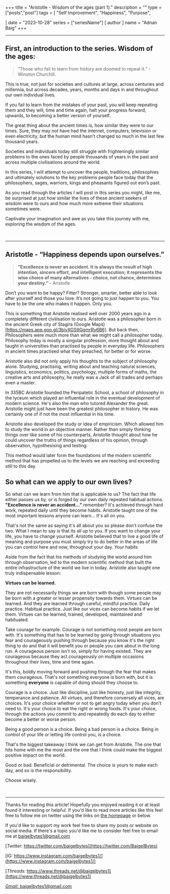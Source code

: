 +++
title = "Aristotle - Wisdom of the ages (part 1)."
description = ""
type = ["posts","post"]
tags = [
	"Self Improvement",
	"Happiness",
	"Purpose",
    
]
date = "2023-10-28"
series = ["seriesName"]
[ author ]
  name = "Adnan Baig"
+++

---


## First, an introduction to the series. Wisdom of the ages:

> “Those who fail to learn from history are doomed to repeat it.” - Winston Churchill.

This is true, not just for societies and cultures at large, across centuries and millennia, but across decades, years, months and days in and throughout our own individual lives.

If you fail to learn from the mistakes of your past, you will keep repeating them and they will, time and time again, halt your progress forward, upwards, to becoming a better version of yourself.

The great thing about the ancient times is, how similar they were to our times. Sure, they may not have had the internet, computers, television or even electricity, but the human mind hasn’t changed so much in the last few thousand years.

Societies and individuals today still struggle with frighteningly similar problems to the ones faced by people thousands of years in the past and across multiple civilisations around the world.

In this series, I will attempt to uncover the people, traditions, philosophies and ultimately solutions to the key problems people face today that the philosophers, sages, warriors, kings and pheasants figured out eon’s past.

As you read through the articles I will post in this series you might, like me, be surprised at just how similar the lives of these ancient seekers of wisdom were to ours and how much more extreme their situations sometimes were.

Captivate your imagination and awe as you take this journey with me, exploring the wisdom of the ages.

&nbsp;

---

## Aristotle - “Happiness depends upon ourselves.”

> **”Excellence is never an accident. It is always the result of high intention, sincere effort, and intelligent execution; it represents the wise choice of many alternatives - choice, not chance, determines your destiny.”** - Aristotle

Don’t you want to be happy? Fitter? Stronger, smarter, better able to look after yourself and those you love. It’s not going to just happen to you. You have to be the one who makes it happen. Only you.

This is something that Aristotle realised well over 2000 years ago in a completely different civilisation to ours. Aristotle was a philosopher born in the ancient Greek city of Stagira (Google Maps)[https://maps.app.goo.gl/3bivXGS9GqmrRy6B6]. But back then, Philosophers were much more than what we might call a philosopher today. Philosophy today is mostly a singular profession, more thought about and taught in universities than practised by people in everyday life. Philosophers in ancient times practised what they preached, for better or for worse.

Aristotle also did not only apply his thoughts to the subject of philosophy alone. Studying, practising, writing about and teaching natural sciences, linguistics, economics, politics, psychology, multiple forms of maths, the creative arts and philosophy, he really was a Jack of all trades and perhaps even a master.

In 335BC Aristotle founded the Peripatetic School, a school of philosophy in the lyceum which played an influential role in the eventual development of modern science. He's also the man who tutored Alexander the great. Aristotle might just have been the greatest philosopher in history. He was certainly one of if not the most influential in his time.

Aristotle also developed the study or idea of empiricism. Which allowed him to study the world in an objective manner. Rather than simply thinking things over like some of his counterparts, Aristotle thought about how he could uncover the truths of things regardless of his opinion, through observation, hypothesising and testing.

This method would later form the foundations of the modern scientific method that has propelled us to the levels we are reaching and exceeding still to this day.


## So what can we apply to our own lives?

So what can we learn from him that is applicable to us? The fact that life either passes us by, or is forged by our own daily repeated habitual actions. **"Excellence is never an accident..."** remember? It's achieved through hard work, repeated daily until they become habits. Aristotle taught one of the most important lessons anyone can learn... It's all on you.

That's not the same as saying it's all about you so please don't confuse the two. What I mean to say is that its all up to you. If you want to change your life, you have to change yourself. Aristotle believed that to live a good life of meaning and purpose you must simply try to do better in the areas of life you can control here and now, throughout your day. Your habits

Aside from the fact that his methods of studying the world around him through observation, led to the modern scientific method that built the entire infrastructure of the world we live in today. Aristotle also taught one truly indispensable lesson:

**Virtues can be learned.**

They are not necessarily things we are born with though some people may be born with a greater or lesser propensity towards them. Virtues can be learned. And they are learned through careful, mindful practice. Daily practice. Habitual practice. Just like our vices can become habits if we let them. Virtues can be learned, trained, developed, maintained and habituated.

Take courage for example. Courage is not something most people are born with. It's something that has to be learned by going through situations you fear and courageously pushing through because you know it's the right thing to do and that it will benefit you or people you care about in the long run. A courageous person isn't so, simply for having existed. They are courageous because they act courageously on multiple occasions throughout their lives, time and time again.

It's this, boldly moving forward and pushing through the fear that makes them courageous. That's not something everyone is born with, but it is something **everyone** is capable of doing should they choose to.

Courage is a choice. Just like discipline, just like honesty, just like integrity, temperance and patience. All virtues, and therefore conversely all vices, are choices. It's your choice whether or not to get angry today when you don't need to. It's your choice to eat the right or wrong foods. It's your choice, through the actions you commit to and repeatedly do each day to either become a better or worse person.

Being a good person is a choice. Being a bad person is a choice. Being in control of your life or letting life control you, is a choice.

That's the biggest takeaway I think we can get from Aristotle. The one that hits home with me the most and the one that I think could make the biggest positive impact on the world.

Good or bad. Beneficial or detrimental. The choice is yours to make each day, and so is the responsibility.

Choose wisely.

&nbsp;

---

Thanks for reading this article! Hopefully you enjoyed reading it or at least found it interesting or helpful. If you'd like to read more articles like this feel free to follow me on twitter using the links on [the homepage](https://baigelbytes.netlify.app) or below.

If you'd like to support my work feel free to share my posts or website on social media. If there's a topic you'd like me to consider feel free to email me at baigelbytes1@gmail.com


[*Twitter:* https://twitter.com/baigelbytes](https://twitter.com/BaigelBytes)

[*IG:* https://www.instagram.com/baigelbytes1/](https://www.instagram.com/baigelbytes1/)

[*Threads:* https://www.threads.net/@baigelbytes1](https://www.threads.net/@baigelbytes1)

[*Gmail:* baigelbytes1@gmail.com](baigelbytes1@gmail.com)

